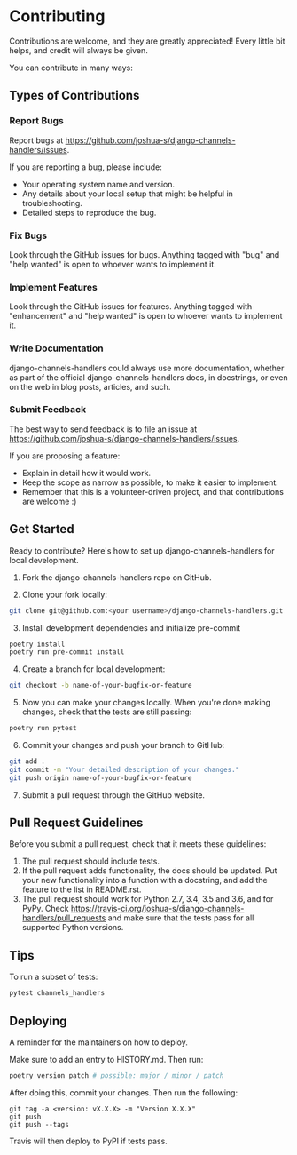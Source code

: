 # Contributing

Contributions are welcome, and they are greatly appreciated! Every
little bit helps, and credit will always be given.

You can contribute in many ways:

## Types of Contributions

### Report Bugs

Report bugs at
<https://github.com/joshua-s/django-channels-handlers/issues>.

If you are reporting a bug, please include:
- Your operating system name and version.
- Any details about your local setup that might be helpful in troubleshooting.
- Detailed steps to reproduce the bug.

### Fix Bugs

Look through the GitHub issues for bugs. Anything tagged with "bug" and
"help wanted" is open to whoever wants to implement it.

### Implement Features

Look through the GitHub issues for features. Anything tagged with
"enhancement" and "help wanted" is open to whoever wants to implement
it.

### Write Documentation

django-channels-handlers could always use more documentation, whether as
part of the official django-channels-handlers docs, in docstrings, or
even on the web in blog posts, articles, and such.

### Submit Feedback

The best way to send feedback is to file an issue at
<https://github.com/joshua-s/django-channels-handlers/issues>.

If you are proposing a feature:
- Explain in detail how it would work.
- Keep the scope as narrow as possible, to make it easier to implement.
- Remember that this is a volunteer-driven project, and that contributions are welcome :)

## Get Started

Ready to contribute? Here's how to set up
django-channels-handlers for local
development.

1. Fork the django-channels-handlers repo on GitHub.

2. Clone your fork locally:
```bash
git clone git@github.com:<your username>/django-channels-handlers.git
```

3. Install development dependencies and initialize pre-commit
```bash
poetry install
poetry run pre-commit install
```

4. Create a branch for local development:
```bash
git checkout -b name-of-your-bugfix-or-feature
```
    
5. Now you can make your changes locally. When you're done making changes, check that the tests are still passing:
```bash
poetry run pytest
```

6. Commit your changes and push your branch to GitHub:
```bash
git add .
git commit -m "Your detailed description of your changes."
git push origin name-of-your-bugfix-or-feature
```

7. Submit a pull request through the GitHub website.

## Pull Request Guidelines

Before you submit a pull request, check that it meets these guidelines:
1. The pull request should include tests.
2. If the pull request adds functionality, the docs should be updated.
    Put your new functionality into a function with a docstring, and add
    the feature to the list in README.rst.
3. The pull request should work for Python 2.7, 3.4, 3.5 and 3.6, and
    for PyPy. Check
    <https://travis-ci.org/joshua-s/django-channels-handlers/pull_requests>
    and make sure that the tests pass for all supported Python versions.

## Tips

To run a subset of tests:
```bash
pytest channels_handlers
```

## Deploying

A reminder for the maintainers on how to deploy.

Make sure to add an entry to HISTORY.md. Then run:
```bash
poetry version patch # possible: major / minor / patch
```

After doing this, commit your changes. Then run
the following:
```
git tag -a <version: vX.X.X> -m "Version X.X.X"
git push
git push --tags
```

Travis will then deploy to PyPI if tests pass.
